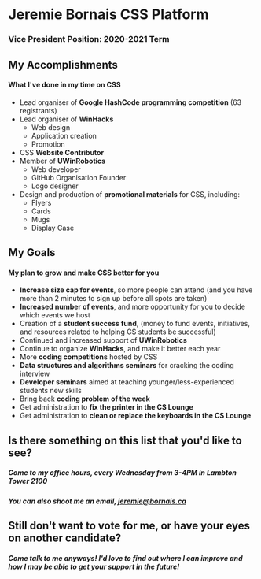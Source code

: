 # Jeremie Bornais CSS Platform
### Vice President Position: 2020-2021 Term


## My Accomplishments
#### What I've done in my time on CSS
* Lead organiser of **Google HashCode programming competition** (63 registrants)
* Lead organiser of **WinHacks**
  * Web design
  * Application creation
  * Promotion
* CSS **Website Contributor**
* Member of **UWinRobotics**
  * Web developer
  * GitHub Organisation Founder
  * Logo designer
* Design and production of **promotional materials** for CSS, including:
  * Flyers
  * Cards
  * Mugs
  * Display Case


## My Goals
#### My plan to grow and make CSS better for you
* **Increase size cap for events**, so more people can attend (and you have more than 2 minutes to sign up before all spots are taken)
* **Increased number of events**, and more opportunity for you to decide which events we host 
* Creation of a **student success fund**, (money to fund events, initiatives, and resources related to helping CS students be successful)
* Continued and increased support of **UWinRobotics**
* Continue to organize **WinHacks**, and make it better each year
* More **coding competitions** hosted by CSS
* **Data structures and algorithms seminars** for cracking the coding interview
* **Developer seminars** aimed at teaching younger/less-experienced students new skills 
* Bring back **coding problem of the week**
* Get administration to **fix the printer in the CS Lounge**
* Get administration to **clean or replace the keyboards in the CS Lounge**
 


## Is there something on this list that you'd like to see?
##### Come to my office hours, every Wednesday from 3-4PM in Lambton Tower 2100
##### You can also shoot me an email, jeremie@bornais.ca

## Still don't want to vote for me, or have your eyes on another candidate?
##### Come talk to me anyways! I'd love to find out where I can improve and how I may be able to get your support in the future!
